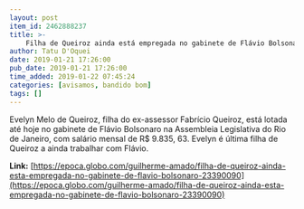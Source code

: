 ```yaml
---
layout: post
item_id: 2462888237
title: >-
    Filha de Queiroz ainda está empregada no gabinete de Flávio Bolsonaro
author: Tatu D'Oquei
date: 2019-01-21 17:26:00
pub_date: 2019-01-21 17:26:00
time_added: 2019-01-22 07:45:24
categories: [avisamos, bandido bom]
tags: []
---
```


Evelyn Melo de Queiroz, filha do ex-assessor Fabrício Queiroz, está lotada até hoje no gabinete de Flávio Bolsonaro na Assembleia Legislativa do Rio de Janeiro, com salário mensal de R$ 9.835, 63. Evelyn é última filha de Queiroz a ainda trabalhar com Flávio.

**Link:** [https://epoca.globo.com/guilherme-amado/filha-de-queiroz-ainda-esta-empregada-no-gabinete-de-flavio-bolsonaro-23390090](https://epoca.globo.com/guilherme-amado/filha-de-queiroz-ainda-esta-empregada-no-gabinete-de-flavio-bolsonaro-23390090)

